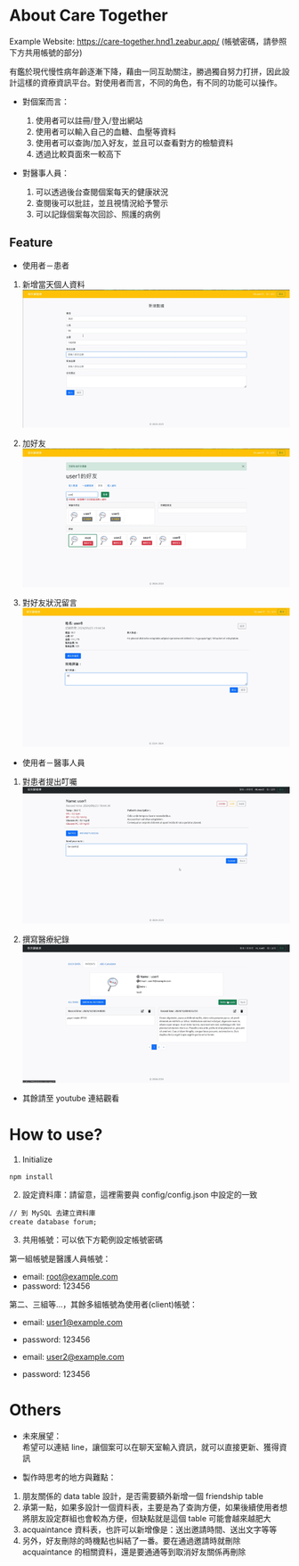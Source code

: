 # About Care Together

Example Website: https://care-together.hnd1.zeabur.app/ (帳號密碼，請參照下方共用帳號的部分)

有鑑於現代慢性病年齡逐漸下降，藉由一同互助關注，勝過獨自努力打拼，因此設計這樣的資療資訊平台。對使用者而言，不同的角色，有不同的功能可以操作。

* 對個案而言：
  1. 使用者可以註冊/登入/登出網站
  2. 使用者可以輸入自己的血糖、血壓等資料
  3. 使用者可以查詢/加入好友，並且可以查看對方的檢驗資料
  4. 透過比較頁面來一較高下

* 對醫事人員：
  1. 可以透過後台查閱個案每天的健康狀況
  2. 查閱後可以批註，並且視情況給予警示
  3. 可以記錄個案每次回診、照護的病例

## Feature

* 使用者－患者
1. 新增當天個人資料
![image](https://github.com/Wei-Hsiang86/care-together/blob/main/public/demo/add-data.gif)

2. 加好友
![image](https://github.com/Wei-Hsiang86/care-together/blob/main/public/demo/add-friend.gif)

3. 對好友狀況留言
![image](https://github.com/Wei-Hsiang86/care-together/blob/main/public/demo/add-comment.gif)

* 使用者－醫事人員
1. 對患者提出叮囑
![image](https://github.com/Wei-Hsiang86/care-together/blob/main/public/demo/add-note.gif)

2. 撰寫醫療紀錄
![image](https://github.com/Wei-Hsiang86/care-together/blob/main/public/demo/add-record.gif)

* 其餘請至 youtube 連結觀看

# How to use?

1. Initialize
```
npm install
```

2. 設定資料庫：請留意，這裡需要與 config/config.json 中設定的一致
```
// 到 MySQL 去建立資料庫
create database forum;
```

3. 共用帳號：可以依下方範例設定帳號密碼

第一組帳號是醫護人員帳號：
  * email: root@example.com
  * password: 123456

第二、三組等...，其餘多組帳號為使用者(client)帳號：
  * email: user1@example.com
  * password: 123456

  * email: user2@example.com
  * password: 123456

# Others

* 未來展望：  
希望可以連結 line，讓個案可以在聊天室輸入資訊，就可以直接更新、獲得資訊

* 製作時思考的地方與難點：  
1. 朋友關係的 data table 設計，是否需要額外新增一個 friendship table
2. 承第一點，如果多設計一個資料表，主要是為了查詢方便，如果後續使用者想將朋友設定群組也會較為方便，但缺點就是這個 table 可能會越來越肥大
3. acquaintance 資料表，也許可以新增像是：送出邀請時間、送出文字等等
4. 另外，好友刪除的時機點也糾結了一番。要在通過邀請時就刪除 acquaintance 的相關資料，還是要通通等到取消好友關係再刪除
